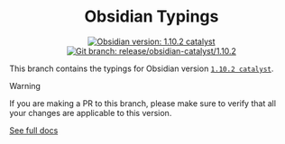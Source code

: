 <center>

# Obsidian Typings

</center>

<div align="center">
    <a href="https://obsidian.md/changelog/TODO-SET-CHANGELOG-URL"><img src="https://img.shields.io/badge/Obsidian_version-1.10.2_catalyst-blue?logo=obsidian" alt="Obsidian version: 1.10.2 catalyst"></a>
    <a href="https://github.com/Fevol/obsidian-typings/tree/release/obsidian-catalyst/1.10.2"><img src="https://img.shields.io/badge/Git_branch-release/obsidian--catalyst/1.10.2-red?logo=git" alt="Git branch: release/obsidian-catalyst/1.10.2"></a>
</div>

This branch contains the typings for Obsidian version [`1.10.2 catalyst`](https://obsidian.md/changelog/TODO-SET-CHANGELOG-URL).

> [!WARNING]
>
> If you are making a PR to this branch, please make sure to verify that all your changes are applicable to this version.

[See full docs](https://github.com/Fevol/obsidian-typings/blob/main/README.md)
